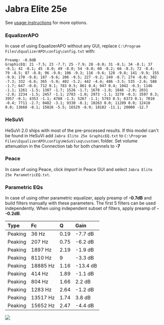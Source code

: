 # Jabra Elite 25e
See [usage instructions](https://github.com/jaakkopasanen/AutoEq#usage) for more options.

### EqualizerAPO
In case of using EqualizerAPO without any GUI, replace `C:\Program Files\EqualizerAPO\config\config.txt`
with:
```
Preamp: -0.8dB
GraphicEQ: 21 -7.5; 23 -7.7; 25 -7.9; 28 -8.0; 31 -8.1; 34 -8.1; 37 -8.1; 41 -8.1; 45 -8.0; 49 -8.0; 54 -8.0; 60 -8.2; 66 -8.3; 72 -8.4; 79 -8.5; 87 -8.8; 96 -9.0; 106 -9.3; 116 -9.6; 128 -9.8; 141 -9.9; 155 -9.9; 170 -9.8; 187 -9.6; 206 -9.5; 227 -9.2; 249 -8.7; 274 -8.0; 302 -7.3; 332 -6.6; 365 -5.9; 402 -5.2; 442 -4.4; 486 -3.5; 535 -2.6; 588 -1.7; 647 -0.8; 712 0.1; 783 0.5; 861 0.4; 947 0.4; 1042 -0.3; 1146 -1.1; 1261 -1.5; 1387 -1.7; 1526 -1.7; 1678 -1.8; 1846 -2.0; 2031 -2.0; 2234 -1.5; 2457 -1.1; 2703 -1.0; 2973 -1.1; 3270 -0.3; 3597 0.3; 3957 -0.1; 4353 -1.1; 4788 -1.3; 5267 -1.1; 5793 0.5; 6373 0.1; 7010 -0.4; 7711 -2.7; 8482 -3.1; 9330 -0.1; 10263 0.0; 11289 0.0; 12418 0.0; 13660 -0.1; 15026 -5.5; 16529 -8.9; 18182 -11.1; 20000 -12.7
```

### HeSuVi
HeSuVi 2.0 ships with most of the pre-processed results. If this model can't be found in HeSuVi add
`Jabra Elite 25e GraphicEQ.txt` to `C:\Program Files\EqualizerAPO\config\HeSuVi\eq\custom\` folder.
Set volume attenuation in the Connection tab for both channels to **-7**

### Peace
In case of using Peace, click *Import* in Peace GUI and select `Jabra Elite 25e ParametricEQ.txt`.

### Parametric EQs
In case of using other parametric equalizer, apply preamp of **-0.7dB** and build filters manually
with these parameters. The first 5 filters can be used independently.
When using independent subset of filters, apply preamp of **--0.2dB**.

| Type    | Fc       |    Q | Gain     |
|:--------|:---------|:-----|:---------|
| Peaking | 36 Hz    | 0.19 | -7.7 dB  |
| Peaking | 207 Hz   | 0.75 | -6.2 dB  |
| Peaking | 1897 Hz  | 2.19 | -1.9 dB  |
| Peaking | 8110 Hz  | 9    | -3.3 dB  |
| Peaking | 18885 Hz | 1.16 | -13.4 dB |
| Peaking | 414 Hz   | 1.89 | -1.1 dB  |
| Peaking | 804 Hz   | 1.66 | 2.2 dB   |
| Peaking | 1283 Hz  | 2.64 | -1.2 dB  |
| Peaking | 13517 Hz | 1.74 | 3.8 dB   |
| Peaking | 15652 Hz | 2.47 | -4.4 dB  |

![](https://raw.githubusercontent.com/jaakkopasanen/AutoEq/master/results/rtings/avg/Jabra%20Elite%2025e/Jabra%20Elite%2025e.png)